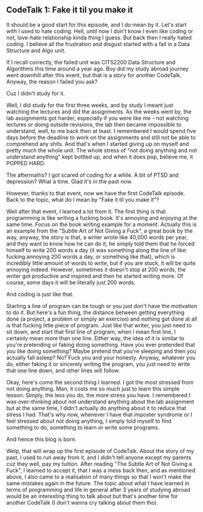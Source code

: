 ## CodeTalk 1: Fake it til you make it

It should be a good start for this episode, and I do mean by it. Let's start with I used to hate coding.
Hell, until now I don't know I even like coding or not, love-hate relationship kinda thing I guess. But 
back then I really hated coding. I believe all the frustration and disgust started with a fail in a Data Structure and Algo 
unit. 

If I recall correctly, the failed unit was CITS2200 Data Structure and Algorithms this time around a year ago. 
Boy did my study abroad journey went downhill after this event, but that is a story for another CodeTalk. Anyway, 
the reason I failed you ask? 

Cuz I didn't study for it. 

Well, I did study for the first three weeks, and by study I meant just watching the lectures and did the 
assignments. As the weeks went by, the lab assignments got harder, especially if you were like me - 
not watching lectures or doing outside revisions, the lab then became impossible to understand, well, to me 
back then at least. I remembered I would spend five days before the deadline to work on the assignments and 
still not be able to comprehend any shits. And that's when I started giving up on myself and pretty much the 
whole unit. The whole stress of "not doing anything and not understand anything" kept bottled up, and when it 
does pop, believe me, it POPPED HARD. 

The aftermaths? I got scared of coding for a while. A bit of PTSD and depression? What a time. Glad it's in the 
past now.

However, thanks to that event, now we have the first CodeTalk episode. Back to the topic, what do I mean by
"Fake it til you make it"? 

Well after that event, I learned a lot from it. The first thing is that programming is like writing a fucking 
book. It's annoying and enjoying at the same time. Focus on the book writing example for a moment. Actually 
this is an example from the "Subtle Art of Not Giving a Fuck", a great book by the way, anyway, the story is 
that, a writer wrote like 40,000 words per year, and they want to know how he can do it, he simply told them 
that he forced himself to write 200 words a day (it was something along the line of like: fucking annoying 200 
words a day, or something like that), which is incredibly little amount of words to write, but if you are stuck,
it will be quite annoying indeed. However, sometimes it doesn't stop at 200 words, the writer got productive and 
inspired and then he started writing more. Of course, some days it will be literally just 200 words. 

And coding is just like that.

Starting a line of program can be tough or you just don't have the motivation to do it. But here's a fun thing,
the distance between getting everything done (a project, a problem or simply an exercise) and nothing got done at 
all is that fucking little piece of program. Just like that writer, you just need to sit down, and 
start that first line of program, when I mean first line, I certainly mean more than one line. Either way, the 
idea of it is similar to you're pretending or faking doing something. Have you ever pretended that you like doing
something? Maybe pretend that you're sleeping and then you actually fall asleep? No? Fuck you and your honesty.
Anyway, whatever you do, either faking it or sincerely writing the program, you just need to write that one line 
down, and other lines will follow. 

Okay, here's come the second thing I learned. I got the most stressed from not doing anything. Man, it costs me so 
much just to learn this simple lesson. Simply, the less you do, the more stress you have. I remembered I was over-thinking
about not understand anything about the lab assignment but at the same time, I didn't actually do anything about it 
to reduce that stress I had. That's why now, whenever I have that imposter syndrome or I feel stressed about not 
doing anything, I simply told myself to find something to do, something to learn or write some programs. 

And hence this blog is born.

Welp, that will wrap up the first episode of CodeTalk. About the story of my past, I used to run away from it, and I 
didn't tell anyone except my parents cuz they well, pay my tuition. After reading "The Subtle Art of Not Giving a
Fuck", I learned to accept it, that I was a mess back then, and as mentioned above, I also came to a realisation of 
many things so that I won't make the same mistakes again in the future. The topic about what I have learned in terms
of programming and life in general after 3 years of studying abroad would be an interesting thing to talk about but 
that's another time for another CodeTalk (I don't wanna cry talking about them tho).
